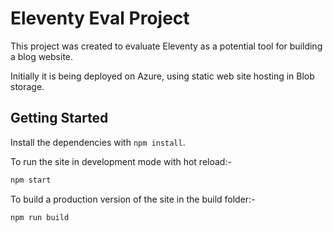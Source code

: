 # Eleventy Eval Project

This project was created to evaluate Eleventy as a potential tool for building a blog
website.

Initially it is being deployed on Azure, using static web site hosting in Blob storage.

## Getting Started
Install the dependencies with `npm install`.

To run the site in development mode with hot reload:-
```bash
npm start
```
To build a production version of the site in the build folder:-
```bash
npm run build
```
